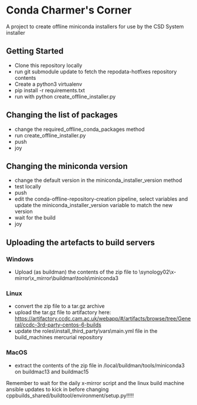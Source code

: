 # Conda Charmer's Corner

A project to create offline miniconda installers for use by the CSD System installer

## Getting Started

- Clone this repository locally
- run git submodule update to fetch the repodata-hotfixes repository contents
- Create a python3 virtualenv
- pip install -r requirements.txt
- run with python create_offline_installer.py

## Changing the list of packages

- change the required_offline_conda_packages method
- run create_offline_installer.py
- push
- joy

## Changing the miniconda version

- change the default version in the miniconda_installer_version method
- test locally
- push
- edit the conda-offline-repository-creation pipeline, select variables and update the miniconda_installer_version variable to match the new version
- wait for the build
- joy

## Uploading the artefacts to build servers

### Windows

- Upload (as buildman) the contents of the zip file to \\synology02\x-mirror\x_mirror\buildman\tools\miniconda3

### Linux

- convert the zip file to a tar.gz archive
- upload the tar.gz file to artifactory here: https://artifactory.ccdc.cam.ac.uk/webapp/#/artifacts/browse/tree/General/ccdc-3rd-party-centos-6-builds
- update the roles\install_third_party\vars\main.yml file in the build_machines mercurial repository

### MacOS

- extract the contents of the zip file in /local/buildman/tools/miniconda3 on buildmac13 and buildmac15

Remember to wait for the daily x-mirror script and the linux build machine ansible updates to kick in before changing cppbuilds_shared/buildtool/environment/setup.py!!!!!
